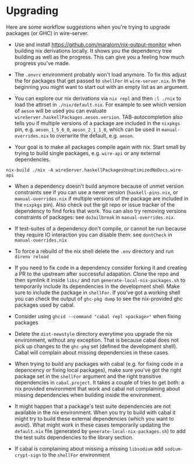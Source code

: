 # Upgrading

Here are some workflow suggestions when you're trying to upgrade packages (or GHC) in wire-server.

- Use and install https://github.com/maralorn/nix-output-monitor when building nix derivations locally. It shows you the dependency tree building as well as the progress. This can give you a feeling how much progress you've made.

- The `.envrc` environment probably won't load anymore. To fix this adjust the for packages that get passed to `shellFor` in `wire-server.nix`. In the beginning you might want to start out with an empty list as an argument.

- You can explore our nix derivations via `nix repl` and then `:l ./nix` to load the attrset in `./nix/default.nix`. For example to see which version of `aeson` will be used you can evaluate `wireServer.haskellPackages.aeson.version`. TAB-autocompletion also tells you if multiple versions of a package are included in the `nixpkgs` pin, e.g. `aeson_1_5_6_0`, `aeson_2_1_1_0`, which can be used in `manual-overrides.nix` to overwrite the default, e.g. `aeson`.

- Your goal is to make all packages compile again with nix. Start small by trying to build single packages, e.g. `wire-api` or any external dependencies.
```
nix-build ./nix -A wireServer.haskellPackagesUnoptimizedNoDocs.wire-api
```

- When a dependency doesn't build anymore because of unmet version constraints see if you can use a never version (`haskell-pins.nix`, or `manual-overrides.nix` if multiple versions of the package are included in the `nixpkgs` pin). Also check out the git repo or issue tracker of the dependency to find forks that work. You can also try removing versions constraints of packages: see `doJailbreak` in `manual-overrides.nix`.

- If test-suites of a dependency don't compile, or cannot be run because they require IO interaction you can disable them: see `dontCheck` in `manual-overrides.nix`

- To force a rebuild of the nix shell delete the `.env` directory and run `direnv reload`

- If you need to fix code in a dependency consider forking it and creating a PR to the upstream after successful adapation. Clone the repo and then symlink it inside `libs/` and run `generate-local-nix-packages.sh` to temporarily include its dependencies in the development shell. Make sure to include the package in `shellFor`. If you've got a working shell you can check the output of `ghc-pkg dump` to see the nix-provided ghc packages used by cabal.

- Consider using `ghcid --command "cabal repl <package>"` when fixing packages

- Delete the `dist-newstyle` directory everytime you upgrade the nix environment, without any exception. That is because cabal does not pick up changes to the `ghc-pkg` set (defined the development shell). Cabal will complain about missing dependencies in these cases.

- When trying to build any packages with cabal (e.g. for fixing code in a depencency or fixing local packages), make sure you've got the right package set in the `shellFor` argument and the right transitive dependencies in `cabal.project`. It takes a couple of tries to get both: a nix provided environment that work and cabal not complaining about missing dependencies when building inside the environment.

- It might happen that a package's test suite dependencies are not available in the nix environment. When you try to build with cabal it might try to build these external dependencies (which you want to avoid). What might work in these cases temporarily updating the `default.nix` file (generated by `generate-local-nix-packages.sh`) to add the test suits dependencies to the library section.

- If cabal is complaining about missing a missing `libsodium` add `sodium-crypt-sign` to the `shellFor` environment
